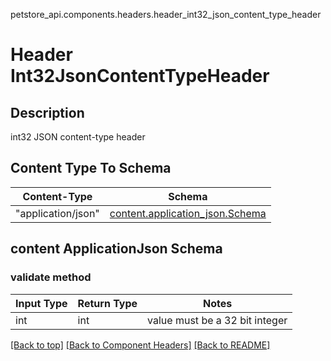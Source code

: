 petstore_api.components.headers.header_int32_json_content_type_header
# Header Int32JsonContentTypeHeader

## Description
int32 JSON content-type header

## Content Type To Schema
Content-Type | Schema
------------ | -------
"application/json" | [content.application_json.Schema](#content-applicationjson-schema)

## content ApplicationJson Schema

### validate method
Input Type | Return Type | Notes
------------ | ------------- | -------------
int | int | value must be a 32 bit integer

[[Back to top]](#top) [[Back to Component Headers]](../../../README.md#Component-Headers) [[Back to README]](../../../README.md)

